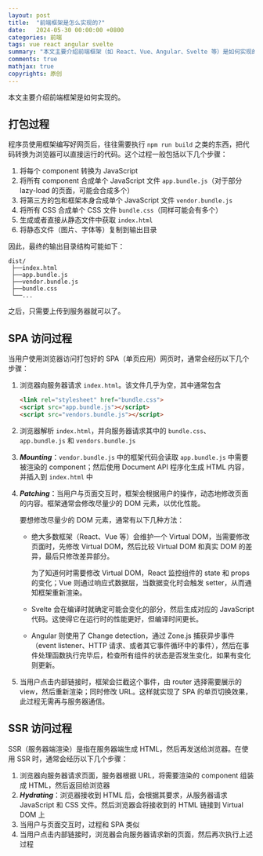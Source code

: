 ```yaml
---
layout: post
title:  "前端框架是怎么实现的?"
date:   2024-05-30 00:00:00 +0800
categories: 前端
tags: vue react angular svelte
summary: "本文主要介绍前端框架（如 React、Vue、Angular、Svelte 等）是如何实现的。包括打包过程、SPA 访问过程和 SSR 访问过程等内容。"
comments: true
mathjax: true
copyrights: 原创
---
```


本文主要介绍前端框架是如何实现的。

## 打包过程

程序员使用框架编写好网页后，往往需要执行 `npm run build` 之类的东西，把代码转换为浏览器可以直接运行的代码。这个过程一般包括以下几个步骤：

1. 将每个 component 转换为 JavaScript
2. 将所有 component 合成单个 JavaScript 文件 `app.bundle.js`（对于部分 lazy-load 的页面，可能会合成多个）
3. 将第三方的包和框架本身合成单个 JavaScript 文件 `vendor.bundle.js`
4. 将所有 CSS 合成单个 CSS 文件 `bundle.css`（同样可能会有多个）
5. 生成或者直接从静态文件中获取 `index.html`
6. 将静态文件（图片、字体等）复制到输出目录

因此，最终的输出目录结构可能如下：

```plaintext
dist/
 ├──index.html
 ├──app.bundle.js
 ├──vendor.bundle.js
 ├──bundle.css
 └──...
```

之后，只需要上传到服务器就可以了。

## SPA 访问过程

当用户使用浏览器访问打包好的 SPA（单页应用）网页时，通常会经历以下几个步骤：

1. 浏览器向服务器请求 `index.html`。该文件几乎为空，其中通常包含

   ```html
   <link rel="stylesheet" href="bundle.css">
   <script src="app.bundle.js"></script>
   <script src="vendors.bundle.js"></script>
   ```

2. 浏览器解析 `index.html`，并向服务器请求其中的 `bundle.css`、`app.bundle.js` 和 `vendors.bundle.js`

3. ***Mounting***：`vendor.bundle.js` 中的框架代码会读取 `app.bundle.js` 中需要被渲染的 component；然后使用 Document API 程序化生成 HTML 内容，并插入到 `index.html` 中

4. ***Patching***：当用户与页面交互时，框架会根据用户的操作，动态地修改页面的内容。框架通常会修改尽量少的 DOM 元素，以优化性能。

   要想修改尽量少的 DOM 元素，通常有以下几种方法：

   - 绝大多数框架（React、Vue 等）会维护一个 Virtual DOM，当需要修改页面时，先修改 Virtual DOM，然后比较 Virtual DOM 和真实 DOM 的差异，最后只修改差异部分。

     为了知道何时需要修改 Virtual DOM，React 监控组件的 state 和 props 的变化；Vue 则通过响应式数据层，当数据变化时会触发 setter，从而通知框架重新渲染。

   - Svelte 会在编译时就确定可能会变化的部分，然后生成对应的 JavaScript 代码。这使得它在运行时的性能更好，但编译时间更长。

   - Angular 则使用了 Change detection，通过 Zone.js 捕获异步事件（event listener、HTTP 请求、或者其它事件循环中的事件），然后在事件处理函数执行完毕后，检查所有组件的状态是否发生变化，如果有变化则更新。

5. 当用户点击内部链接时，框架会拦截这个事件，由 router 选择需要展示的 view，然后重新渲染；同时修改 URL。这样就实现了 SPA 的单页切换效果，此过程无需再与服务器通信。

## SSR 访问过程

SSR（服务器端渲染）是指在服务器端生成 HTML，然后再发送给浏览器。在使用 SSR 时，通常会经历以下几个步骤：

1. 浏览器向服务器请求页面，服务器根据 URL，将需要渲染的 component 组装成 HTML，然后返回给浏览器
2. ***Hydrating***：浏览器接收到 HTML 后，会根据其要求，从服务器请求 JavaScript 和 CSS 文件。然后浏览器会将接收到的 HTML 链接到 Virtual DOM 上
3. 当用户与页面交互时，过程和 SPA 类似
4. 当用户点击内部链接时，浏览器会向服务器请求新的页面，然后再次执行上述过程
